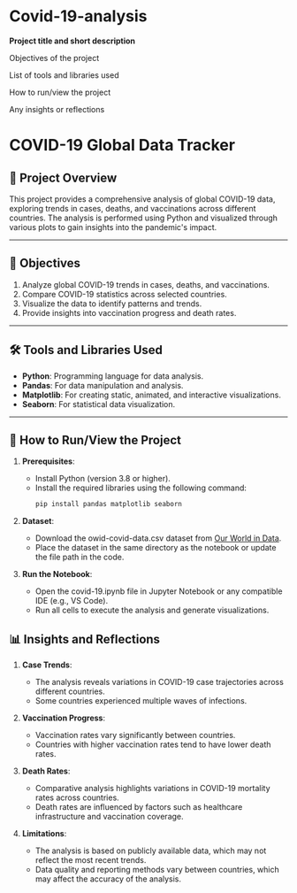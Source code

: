 # Covid-19-analysis

**Project title and short description**

Objectives of the project

List of tools and libraries used

How to run/view the project

Any insights or reflections


# COVID-19 Global Data Tracker

## 📖 Project Overview
This project provides a comprehensive analysis of global COVID-19 data, exploring trends in cases, deaths, and vaccinations across different countries. The analysis is performed using Python and visualized through various plots to gain insights into the pandemic's impact.

---

## 🎯 Objectives
1. Analyze global COVID-19 trends in cases, deaths, and vaccinations.
2. Compare COVID-19 statistics across selected countries.
3. Visualize the data to identify patterns and trends.
4. Provide insights into vaccination progress and death rates.

---

## 🛠️ Tools and Libraries Used
- **Python**: Programming language for data analysis.
- **Pandas**: For data manipulation and analysis.
- **Matplotlib**: For creating static, animated, and interactive visualizations.
- **Seaborn**: For statistical data visualization.

---

## 🚀 How to Run/View the Project
1. **Prerequisites**:
   - Install Python (version 3.8 or higher).
   - Install the required libraries using the following command:
     ```bash
     pip install pandas matplotlib seaborn
     ```

2. **Dataset**:
   - Download the owid-covid-data.csv dataset from [Our World in Data](https://ourworldindata.org/covid-deaths).
   - Place the dataset in the same directory as the notebook or update the file path in the code.

3. **Run the Notebook**:
   - Open the covid-19.ipynb file in Jupyter Notebook or any compatible IDE (e.g., VS Code).
   - Run all cells to execute the analysis and generate visualizations.


## 📊 Insights and Reflections
1. **Case Trends**:
   - The analysis reveals variations in COVID-19 case trajectories across different countries.
   - Some countries experienced multiple waves of infections.

2. **Vaccination Progress**:
   - Vaccination rates vary significantly between countries.
   - Countries with higher vaccination rates tend to have lower death rates.

3. **Death Rates**:
   - Comparative analysis highlights variations in COVID-19 mortality rates across countries.
   - Death rates are influenced by factors such as healthcare infrastructure and vaccination coverage.

4. **Limitations**:
   - The analysis is based on publicly available data, which may not reflect the most recent trends.
   - Data quality and reporting methods vary between countries, which may affect the accuracy of the analysis.

